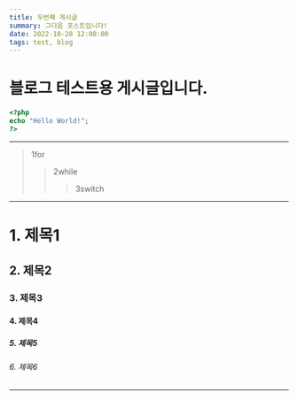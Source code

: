 ```yaml
---
title: 두번째 게시글
summary: 그다음 포스트입니다!
date: 2022-10-28 12:00:00
tags: test, blog
---
```


# 블로그 테스트용 게시글입니다.

```php
<?php
echo "Hello World!";
?>
```

-----

> 1for
> > 2while 
> > > 3switch

-----

# 1. 제목1
## 2. 제목2
### 3. 제목3
#### 4. 제목4
##### 5. 제목5
###### 6. 제목6

-----